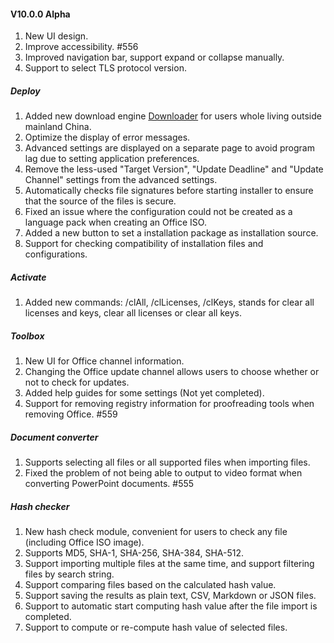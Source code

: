 #### V10.0.0 Alpha

1. New UI design.
2. Improve accessibility. #556
3. Improved navigation bar, support expand or collapse manually.
4. Support to select TLS protocol version.

##### Deploy

1. Added new download engine [Downloader](https://github.com/bezzad/Downloader) for users whole living outside mainland China.
2. Optimize the display of error messages.
3. Advanced settings are displayed on a separate page to avoid program lag due to setting application preferences.
4. Remove the less-used "Target Version", "Update Deadline" and "Update Channel" settings from the advanced settings.
5. Automatically checks file signatures before starting installer to ensure that the source of the files is secure.
6. Fixed an issue where the configuration could not be created as a language pack when creating an Office ISO.
7. Added a new button to set a installation package as installation source.
8. Support for checking compatibility of installation files and configurations.

##### Activate

1. Added new commands: /clAll, /clLicenses, /clKeys, stands for clear all licenses and keys, clear all licenses or clear all keys.

##### Toolbox

1. New UI for Office channel information.
2. Changing the Office update channel allows users to choose whether or not to check for updates.
3. Added help guides for some settings (Not yet completed).
4. Support for removing registry information for proofreading tools when removing Office. #559

##### Document converter

1. Supports selecting all files or all supported files when importing files.
2. Fixed the problem of not being able to output to video format when converting PowerPoint documents. #555

##### Hash checker

1. New hash check module, convenient for users to check any file (including Office ISO image).
2. Supports MD5, SHA-1, SHA-256, SHA-384, SHA-512.
3. Support importing multiple files at the same time, and support filtering files by search string.
4. Support comparing files based on the calculated hash value.
5. Support saving the results as plain text, CSV, Markdown or JSON files.
6. Support to automatic start computing hash value after the file import is completed.
7. Support to compute or re-compute hash value of selected files.
